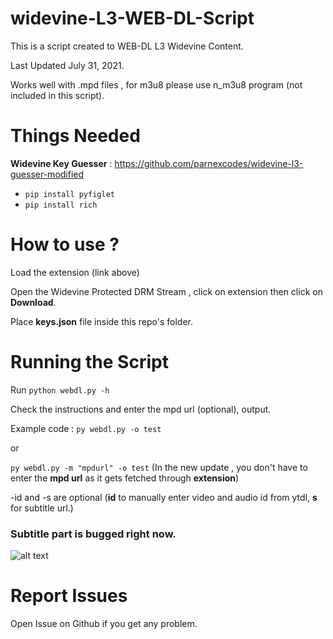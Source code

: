 # widevine-L3-WEB-DL-Script
This is a script created to WEB-DL L3 Widevine Content.

Last Updated July 31, 2021.

Works well with .mpd files , for m3u8 please use n_m3u8 program (not included in this script).

# Things Needed

**Widevine Key Guesser** : <https://github.com/parnexcodes/widevine-l3-guesser-modified>

- `pip install pyfiglet`
- `pip install rich`

# How to use ?

Load the extension (link above)

Open the Widevine Protected DRM Stream , click on extension then click on **Download**.

Place **keys.json** file inside this repo's folder.

# Running the Script

Run `python webdl.py -h`

Check the instructions and enter the mpd url (optional), output.

Example code : `py webdl.py -o test`

or

`py webdl.py -m "mpdurl" -o test` (In the new update , you don't have to enter the **mpd url** as it gets fetched through **extension**)

-id and -s are optional (**id** to manually enter video and audio id from ytdl, **s** for subtitle url.)

### Subtitle part is bugged right now.

![alt text](https://i.imgur.com/wc17Qjx.png "image")

# Report Issues

Open Issue on Github if you get any problem.
